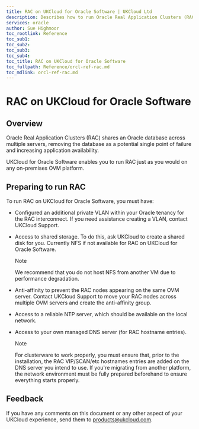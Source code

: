```yaml
---
title: RAC on UKCloud for Oracle Software | UKCloud Ltd
description: Describes how to run Oracle Real Application Clusters (RAC) on UKCloud for Oracle Software
services: oracle
author: Sue Highmoor
toc_rootlink: Reference
toc_sub1: 
toc_sub2:
toc_sub3:
toc_sub4:
toc_title: RAC on UKCloud for Oracle Software
toc_fullpath: Reference/orcl-ref-rac.md
toc_mdlink: orcl-ref-rac.md
---
```


# RAC on UKCloud for Oracle Software

## Overview

Oracle Real Application Clusters (RAC) shares an Oracle database across multiple servers, removing the database as a potential single point of failure and increasing application availability.

UKCloud for Oracle Software enables you to run RAC just as you would on any on-premises OVM platform.

## Preparing to run RAC

To run RAC on UKCloud for Oracle Software, you must have:

- Configured an additional private VLAN within your Oracle tenancy for the RAC interconnect. If you need assistance creating a VLAN, contact UKCloud Support.
  

- Access to shared storage. To do this, ask UKCloud to create a shared disk for you. Currently NFS if not available for RAC on UKCloud for Oracle Software.

    > [!NOTE]
    > We recommend that you do not host NFS from another VM due to performance degradation.

- Anti-affinity to prevent the RAC nodes appearing on the same OVM server. Contact UKCloud Support to move your RAC nodes across multiple OVM servers and create the anti-affinity group.

- Access to a reliable NTP server, which should be available on the local network.

- Access to your own managed DNS server (for RAC hostname entries).

    > [!NOTE]
    > For clusterware to work properly, you must ensure that, prior to the installation, the RAC VIP/SCAN/etc hostnames entries are added on the DNS server you intend to use. If you're migrating from another platform, the network environment must be fully prepared beforehand to ensure everything starts properly.

## Feedback

If you have any comments on this document or any other aspect of your UKCloud experience, send them to <products@ukcloud.com>.